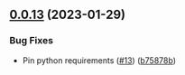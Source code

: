 ## [0.0.13](https://github.com/birdepy/birdepy_project/compare/v0.0.12...v0.0.13) (2023-01-29)


### Bug Fixes

* Pin python requirements ([#13](https://github.com/birdepy/birdepy_project/issues/13)) ([b75878b](https://github.com/birdepy/birdepy_project/commit/b75878b254205d97510869608fdecc638692ec9c))
